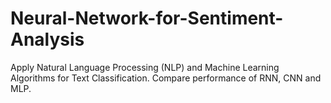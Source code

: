 # Neural-Network-for-Sentiment-Analysis
Apply Natural Language Processing (NLP) and Machine Learning Algorithms for Text Classification. Compare performance of RNN, CNN and MLP.  
